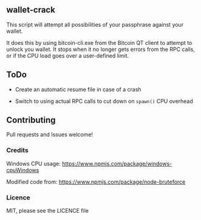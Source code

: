 ## wallet-crack

This script will attempt all possibilities of your passphrase against your wallet.

It does this by using bitcoin-cli.exe from the Bitcoin QT client to attempt to unlock you wallet.
It stops when it no longer gets errors from the RPC calls, or if the CPU load goes over a user-defined limit.

## ToDo

* Create an automatic resume file in case of a crash

* Switch to using actual RPC calls to cut down on `spawn()` CPU overhead

## Contributing

Pull requests and Issues welcome!

### Credits

Windows CPU usage: https://www.npmjs.com/package/windows-cpuWindows 

Modified code from: https://www.npmjs.com/package/node-bruteforce

### Licence

MIT, please see the LICENCE file
